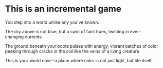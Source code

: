 # This is an incremental game
You step into a world unlike any you've known.

The sky above is not blue, but a swirl of faint hues, twisting in ever-changing currents.

The ground beneath your boots pulses with energy, vibrant patches of color peeking through cracks in the soil like the veins of a living creature.

This is your world now—a place where color is not just light, but life itself.
